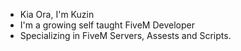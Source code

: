 - Kia Ora, I'm Kuzin
- I'm a growing self taught FiveM Developer
- Specializing in FiveM Servers, Assests and Scripts.


